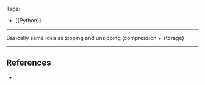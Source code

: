 Tags:
- [[Python]]
---
Basically same idea as zipping and unzipping (compression + storage)

---
## References
- 